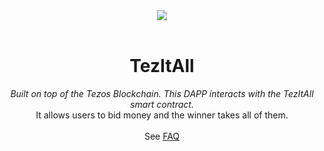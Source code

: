 
<div align="center">
<img src="public/assets/icons/logo.png" draggable="false">
<br/>
<br/>
<h1>TezItAll</h1>
<i>
Built on top of the Tezos Blockchain. This DAPP interacts with the TezItAll smart contract.
</i>
<br/>
It allows users to bid money and the winner takes all of them.
<br/>
<br/>
See <a href="docs/faq.md">FAQ</a>
</div>